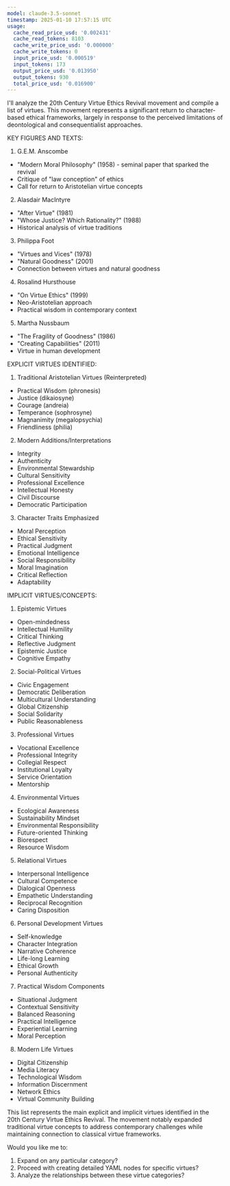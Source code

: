 ```yaml
---
model: claude-3.5-sonnet
timestamp: 2025-01-10 17:57:15 UTC
usage:
  cache_read_price_usd: '0.002431'
  cache_read_tokens: 8103
  cache_write_price_usd: '0.000000'
  cache_write_tokens: 0
  input_price_usd: '0.000519'
  input_tokens: 173
  output_price_usd: '0.013950'
  output_tokens: 930
  total_price_usd: '0.016900'
---
```


I'll analyze the 20th Century Virtue Ethics Revival movement and compile a list of virtues. This movement represents a significant return to character-based ethical frameworks, largely in response to the perceived limitations of deontological and consequentialist approaches.

KEY FIGURES AND TEXTS:

1. G.E.M. Anscombe
- "Modern Moral Philosophy" (1958) - seminal paper that sparked the revival
- Critique of "law conception" of ethics
- Call for return to Aristotelian virtue concepts

2. Alasdair MacIntyre
- "After Virtue" (1981)
- "Whose Justice? Which Rationality?" (1988)
- Historical analysis of virtue traditions

3. Philippa Foot
- "Virtues and Vices" (1978)
- "Natural Goodness" (2001)
- Connection between virtues and natural goodness

4. Rosalind Hursthouse
- "On Virtue Ethics" (1999)
- Neo-Aristotelian approach
- Practical wisdom in contemporary context

5. Martha Nussbaum
- "The Fragility of Goodness" (1986)
- "Creating Capabilities" (2011)
- Virtue in human development

EXPLICIT VIRTUES IDENTIFIED:

1. Traditional Aristotelian Virtues (Reinterpreted)
- Practical Wisdom (phronesis)
- Justice (dikaiosyne)
- Courage (andreia)
- Temperance (sophrosyne)
- Magnanimity (megalopsychia)
- Friendliness (philia)

2. Modern Additions/Interpretations
- Integrity
- Authenticity
- Environmental Stewardship
- Cultural Sensitivity
- Professional Excellence
- Intellectual Honesty
- Civil Discourse
- Democratic Participation

3. Character Traits Emphasized
- Moral Perception
- Ethical Sensitivity
- Practical Judgment
- Emotional Intelligence
- Social Responsibility
- Moral Imagination
- Critical Reflection
- Adaptability

IMPLICIT VIRTUES/CONCEPTS:

1. Epistemic Virtues
- Open-mindedness
- Intellectual Humility
- Critical Thinking
- Reflective Judgment
- Epistemic Justice
- Cognitive Empathy

2. Social-Political Virtues
- Civic Engagement
- Democratic Deliberation
- Multicultural Understanding
- Global Citizenship
- Social Solidarity
- Public Reasonableness

3. Professional Virtues
- Vocational Excellence
- Professional Integrity
- Collegial Respect
- Institutional Loyalty
- Service Orientation
- Mentorship

4. Environmental Virtues
- Ecological Awareness
- Sustainability Mindset
- Environmental Responsibility
- Future-oriented Thinking
- Biorespect
- Resource Wisdom

5. Relational Virtues
- Interpersonal Intelligence
- Cultural Competence
- Dialogical Openness
- Empathetic Understanding
- Reciprocal Recognition
- Caring Disposition

6. Personal Development Virtues
- Self-knowledge
- Character Integration
- Narrative Coherence
- Life-long Learning
- Ethical Growth
- Personal Authenticity

7. Practical Wisdom Components
- Situational Judgment
- Contextual Sensitivity
- Balanced Reasoning
- Practical Intelligence
- Experiential Learning
- Moral Perception

8. Modern Life Virtues
- Digital Citizenship
- Media Literacy
- Technological Wisdom
- Information Discernment
- Network Ethics
- Virtual Community Building

This list represents the main explicit and implicit virtues identified in the 20th Century Virtue Ethics Revival. The movement notably expanded traditional virtue concepts to address contemporary challenges while maintaining connection to classical virtue frameworks.

Would you like me to:
1. Expand on any particular category?
2. Proceed with creating detailed YAML nodes for specific virtues?
3. Analyze the relationships between these virtue categories?